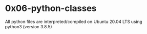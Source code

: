 # 0x06-python-classes
All python files are interpreted/compiled on Ubuntu 20.04 LTS using python3 (version 3.8.5)
